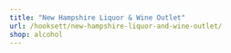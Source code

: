 ```yaml
---
title: "New Hampshire Liquor & Wine Outlet"
url: /hooksett/new-hampshire-liquor-and-wine-outlet/
shop: alcohol
---
```

